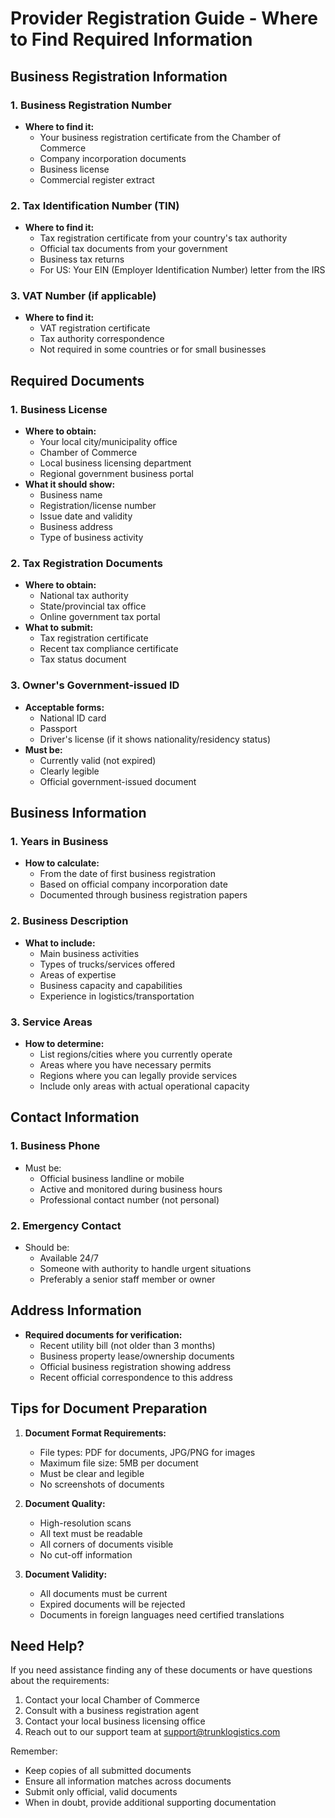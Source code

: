 # Provider Registration Guide - Where to Find Required Information

## Business Registration Information

### 1. Business Registration Number
- **Where to find it:** 
  - Your business registration certificate from the Chamber of Commerce
  - Company incorporation documents
  - Business license
  - Commercial register extract

### 2. Tax Identification Number (TIN)
- **Where to find it:**
  - Tax registration certificate from your country's tax authority
  - Official tax documents from your government
  - Business tax returns
  - For US: Your EIN (Employer Identification Number) letter from the IRS

### 3. VAT Number (if applicable)
- **Where to find it:**
  - VAT registration certificate
  - Tax authority correspondence
  - Not required in some countries or for small businesses

## Required Documents

### 1. Business License
- **Where to obtain:**
  - Your local city/municipality office
  - Chamber of Commerce
  - Local business licensing department
  - Regional government business portal
- **What it should show:**
  - Business name
  - Registration/license number
  - Issue date and validity
  - Business address
  - Type of business activity

### 2. Tax Registration Documents
- **Where to obtain:**
  - National tax authority
  - State/provincial tax office
  - Online government tax portal
- **What to submit:**
  - Tax registration certificate
  - Recent tax compliance certificate
  - Tax status document

### 3. Owner's Government-issued ID
- **Acceptable forms:**
  - National ID card
  - Passport
  - Driver's license (if it shows nationality/residency status)
- **Must be:**
  - Currently valid (not expired)
  - Clearly legible
  - Official government-issued document

## Business Information

### 1. Years in Business
- **How to calculate:**
  - From the date of first business registration
  - Based on official company incorporation date
  - Documented through business registration papers

### 2. Business Description
- **What to include:**
  - Main business activities
  - Types of trucks/services offered
  - Areas of expertise
  - Business capacity and capabilities
  - Experience in logistics/transportation

### 3. Service Areas
- **How to determine:**
  - List regions/cities where you currently operate
  - Areas where you have necessary permits
  - Regions where you can legally provide services
  - Include only areas with actual operational capacity

## Contact Information

### 1. Business Phone
- Must be:
  - Official business landline or mobile
  - Active and monitored during business hours
  - Professional contact number (not personal)

### 2. Emergency Contact
- Should be:
  - Available 24/7
  - Someone with authority to handle urgent situations
  - Preferably a senior staff member or owner

## Address Information
- **Required documents for verification:**
  - Recent utility bill (not older than 3 months)
  - Business property lease/ownership documents
  - Official business registration showing address
  - Recent official correspondence to this address

## Tips for Document Preparation

1. **Document Format Requirements:**
   - File types: PDF for documents, JPG/PNG for images
   - Maximum file size: 5MB per document
   - Must be clear and legible
   - No screenshots of documents

2. **Document Quality:**
   - High-resolution scans
   - All text must be readable
   - All corners of documents visible
   - No cut-off information

3. **Document Validity:**
   - All documents must be current
   - Expired documents will be rejected
   - Documents in foreign languages need certified translations

## Need Help?

If you need assistance finding any of these documents or have questions about the requirements:

1. Contact your local Chamber of Commerce
2. Consult with a business registration agent
3. Contact your local business licensing office
4. Reach out to our support team at support@trunklogistics.com

Remember:
- Keep copies of all submitted documents
- Ensure all information matches across documents
- Submit only official, valid documents
- When in doubt, provide additional supporting documentation